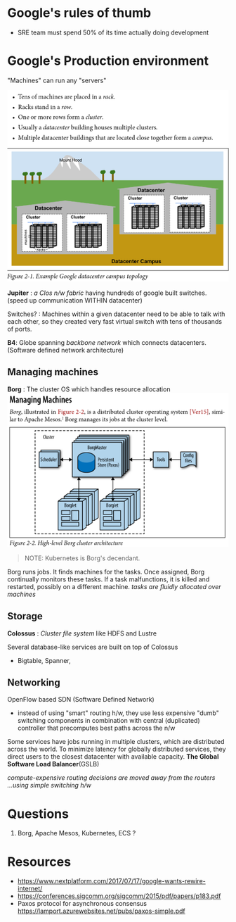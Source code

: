 # Google's rules of thumb

- SRE team must spend 50% of its time actually doing development

# Google's Production environment
"Machines" can run any "servers"

![](../assets/sre-01.png)

**Jupiter** : _a Clos n/w fabric_  having hundreds of google built switches.  (speed up communication WITHIN datacenter)

Switches? : Machines within a given datacenter need to be able to talk with each other, so they created very fast virtual switch with tens of thousands of ports.

**B4**: Globe spanning _backbone network_ which connects datacenters. 
(Software defined network architecture)

## Managing machines

**Borg** : The cluster OS which handles resource allocation
![](../assets/sre-02.png)
> NOTE: Kubernetes is Borg's decendant.

Borg runs jobs. It finds machines for the tasks. Once assigned, Borg continually monitors these tasks. If a task malfunctions, it is killed and restarted, possibly on a different machine.
_tasks are fluidly allocated over machines_

## Storage
**Colossus** : _Cluster file system_
like HDFS and Lustre

Several database-like services are built on top of Colossus
- Bigtable, Spanner, 

## Networking
OpenFlow based SDN (Software Defined Network)
- instead of using "smart" routing h/w, they use less expensive "dumb" switching components in combination with central (duplicated) controller that precomputes best paths across the n/w

Some services have jobs running in multiple clusters, which are distributed across the world. To minimize latency for globally distributed services, they direct users to the closest datacenter with available capacity. **The Global Software Load Balancer**(GSLB) 


_compute-expensive routing decisions are moved away from the routers ...using simple switching h/w_



# Questions
1. Borg, Apache Mesos, Kubernetes, ECS ?

# Resources
- https://www.nextplatform.com/2017/07/17/google-wants-rewire-internet/
- https://conferences.sigcomm.org/sigcomm/2015/pdf/papers/p183.pdf
- Paxos protocol for asynchronous consensus https://lamport.azurewebsites.net/pubs/paxos-simple.pdf

